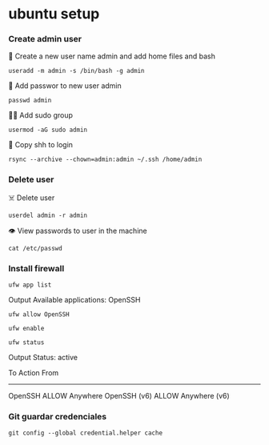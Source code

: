 # ubuntu setup


### Create admin user

👤 Create a new user name admin and add home files and bash
```
useradd -m admin -s /bin/bash -g admin
```

🔐 Add passwor to new user admin
```
passwd admin
```

🥷🏻 Add sudo group
```
usermod -aG sudo admin
```

📄 Copy shh to login
```
rsync --archive --chown=admin:admin ~/.ssh /home/admin
```

### Delete user

☠️ Delete user
```
userdel admin -r admin
```
👁 View passwords to user in the machine
```
cat /etc/passwd
```

### Install firewall

```
ufw app list
```
Output
Available applications:
  OpenSSH

```
ufw allow OpenSSH
```
```
ufw enable
```
```
ufw status
```
Output
Status: active

To                         Action      From
--                         ------      ----
OpenSSH                    ALLOW       Anywhere
OpenSSH (v6)               ALLOW       Anywhere (v6)

### Git guardar credenciales
```
git config --global credential.helper cache
```





